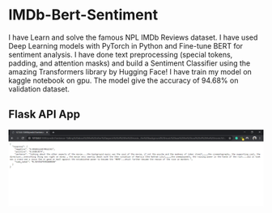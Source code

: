 # IMDb-Bert-Sentiment

I have Learn and solve the famous NPL IMDb Reviews dataset. I have used Deep Learning models with PyTorch in Python and
Fine-tune BERT for sentiment analysis. I have done text preprocessing (special tokens, padding, and attention masks) and build a Sentiment Classifier using the amazing Transformers library by Hugging Face!
I have train my model on kaggle notebook on gpu. The model give the  accuracy of 94.68% on validation dataset. 

## Flask API App
![](img/Screenshot.png)


